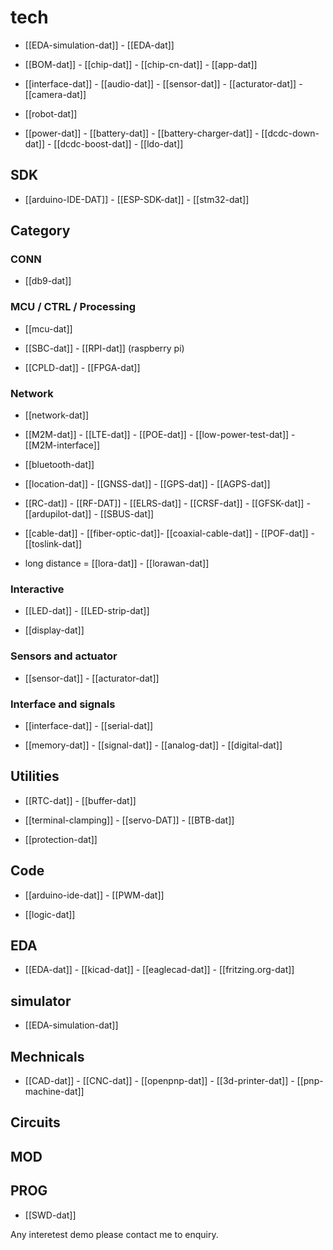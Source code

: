 
# tech 

- [[EDA-simulation-dat]] - [[EDA-dat]]

- [[BOM-dat]] - [[chip-dat]] - [[chip-cn-dat]] - [[app-dat]]

- [[interface-dat]] - [[audio-dat]] - [[sensor-dat]] - [[acturator-dat]] - [[camera-dat]]

- [[robot-dat]]

- [[power-dat]] - [[battery-dat]] - [[battery-charger-dat]] - [[dcdc-down-dat]] - [[dcdc-boost-dat]] - [[ldo-dat]]

## SDK

- [[arduino-IDE-DAT]] - [[ESP-SDK-dat]] - [[stm32-dat]]


## Category


### CONN

- [[db9-dat]]

### MCU / CTRL / Processing 

- [[mcu-dat]] 

- [[SBC-dat]] - [[RPI-dat]] (raspberry pi)

- [[CPLD-dat]] - [[FPGA-dat]]


### Network

- [[network-dat]] 

- [[M2M-dat]] - [[LTE-dat]] - [[POE-dat]] - [[low-power-test-dat]] - [[M2M-interface]]

- [[bluetooth-dat]]

- [[location-dat]] - [[GNSS-dat]] - [[GPS-dat]] - [[AGPS-dat]]

- [[RC-dat]] - [[RF-DAT]] - [[ELRS-dat]] - [[CRSF-dat]] - [[GFSK-dat]] - [[ardupilot-dat]] - [[SBUS-dat]]

- [[cable-dat]] - [[fiber-optic-dat]]- [[coaxial-cable-dat]] - [[POF-dat]] - [[toslink-dat]]

- long distance = [[lora-dat]] - [[lorawan-dat]]

### Interactive

- [[LED-dat]] - [[LED-strip-dat]]

- [[display-dat]]

### Sensors and actuator 

- [[sensor-dat]] - [[acturator-dat]]



### Interface and signals 

- [[interface-dat]] - [[serial-dat]]

- [[memory-dat]] - [[signal-dat]] - [[analog-dat]] - [[digital-dat]]


## Utilities  

- [[RTC-dat]] - [[buffer-dat]] 

- [[terminal-clamping]] - [[servo-DAT]] - [[BTB-dat]]

- [[protection-dat]]

## Code 

- [[arduino-ide-dat]] - [[PWM-dat]]

- [[logic-dat]]


## EDA

- [[EDA-dat]] - [[kicad-dat]] - [[eaglecad-dat]] - [[fritzing.org-dat]]

## simulator 

- [[EDA-simulation-dat]]


## Mechnicals 

- [[CAD-dat]] - [[CNC-dat]] - [[openpnp-dat]] - [[3d-printer-dat]] - [[pnp-machine-dat]]



## Circuits 

## MOD

## PROG

- [[SWD-dat]]



Any interetest demo please contact me to enquiry.
